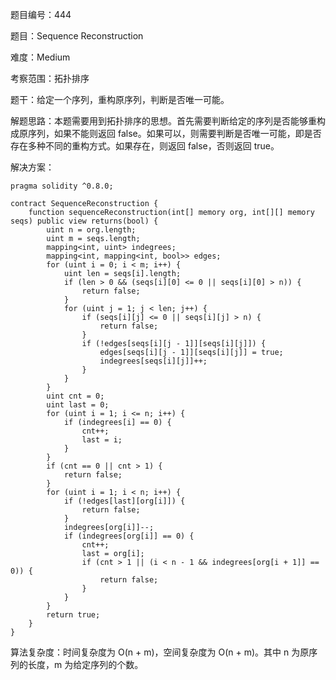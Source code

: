题目编号：444

题目：Sequence Reconstruction

难度：Medium

考察范围：拓扑排序

题干：给定一个序列，重构原序列，判断是否唯一可能。

解题思路：本题需要用到拓扑排序的思想。首先需要判断给定的序列是否能够重构成原序列，如果不能则返回 false。如果可以，则需要判断是否唯一可能，即是否存在多种不同的重构方式。如果存在，则返回 false，否则返回 true。

解决方案：

```solidity
pragma solidity ^0.8.0;

contract SequenceReconstruction {
    function sequenceReconstruction(int[] memory org, int[][] memory seqs) public view returns(bool) {
        uint n = org.length;
        uint m = seqs.length;
        mapping<int, uint> indegrees;
        mapping<int, mapping<int, bool>> edges;
        for (uint i = 0; i < m; i++) {
            uint len = seqs[i].length;
            if (len > 0 && (seqs[i][0] <= 0 || seqs[i][0] > n)) {
                return false;
            }
            for (uint j = 1; j < len; j++) {
                if (seqs[i][j] <= 0 || seqs[i][j] > n) {
                    return false;
                }
                if (!edges[seqs[i][j - 1]][seqs[i][j]]) {
                    edges[seqs[i][j - 1]][seqs[i][j]] = true;
                    indegrees[seqs[i][j]]++;
                }
            }
        }
        uint cnt = 0;
        uint last = 0;
        for (uint i = 1; i <= n; i++) {
            if (indegrees[i] == 0) {
                cnt++;
                last = i;
            }
        }
        if (cnt == 0 || cnt > 1) {
            return false;
        }
        for (uint i = 1; i < n; i++) {
            if (!edges[last][org[i]]) {
                return false;
            }
            indegrees[org[i]]--;
            if (indegrees[org[i]] == 0) {
                cnt++;
                last = org[i];
                if (cnt > 1 || (i < n - 1 && indegrees[org[i + 1]] == 0)) {
                    return false;
                }
            }
        }
        return true;
    }
}
```

算法复杂度：时间复杂度为 O(n + m)，空间复杂度为 O(n + m)。其中 n 为原序列的长度，m 为给定序列的个数。